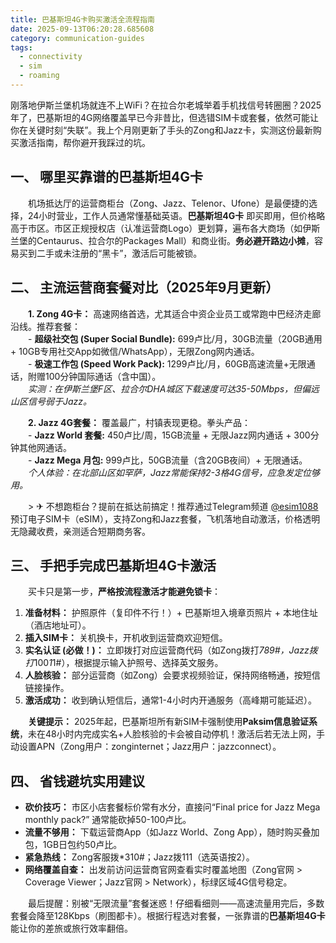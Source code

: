 ```yaml
---
title: 巴基斯坦4G卡购买激活全流程指南
date: 2025-09-13T06:20:28.685608
category: communication-guides
tags:
  - connectivity
  - sim
  - roaming
---
```


刚落地伊斯兰堡机场就连不上WiFi？在拉合尔老城举着手机找信号转圈圈？2025年了，巴基斯坦的4G网络覆盖早已今非昔比，但选错SIM卡或套餐，依然可能让你在关键时刻“失联”。我上个月刚更新了手头的Zong和Jazz卡，实测这份最新购买激活指南，帮你避开我踩过的坑。

## 一、 哪里买靠谱的巴基斯坦4G卡  
　　机场抵达厅的运营商柜台（Zong、Jazz、Telenor、Ufone）是最便捷的选择，24小时营业，工作人员通常懂基础英语。**巴基斯坦4G卡** 即买即用，但价格略高于市区。市区正规授权店（认准运营商Logo）更划算，遍布各大商场（如伊斯兰堡的Centaurus、拉合尔的Packages Mall）和商业街。**务必避开路边小摊**，容易买到二手或未注册的“黑卡”，激活后可能被锁。

## 二、 主流运营商套餐对比（2025年9月更新）  
　　**1. Zong 4G卡：** 高速网络首选，尤其适合中资企业员工或常跑中巴经济走廊沿线。推荐套餐：  
　　- **超级社交包 (Super Social Bundle):** 699卢比/月，30GB流量（20GB通用 + 10GB专用社交App如微信/WhatsApp），无限Zong网内通话。  
　　- **极速工作包 (Speed Work Pack):** 1299卢比/月，60GB高速流量+无限通话，附赠100分钟国际通话（含中国）。  
　　*实测：在伊斯兰堡F区、拉合尔DHA城区下载速度可达35-50Mbps，但偏远山区信号弱于Jazz。*  

　　**2. Jazz 4G套餐：** 覆盖最广，村镇表现更稳。拳头产品：  
　　- **Jazz World 套餐:** 450卢比/周，15GB流量 + 无限Jazz网内通话 + 300分钟其他网通话。  
　　- **Jazz Mega 月包:** 999卢比，50GB流量（含20GB夜间）+ 无限通话。  
　　*个人体验：在北部山区如罕萨，Jazz常能保持2-3格4G信号，应急发定位够用。*  

　　> ✈ 不想跑柜台？提前在抵达前搞定！推荐通过Telegram频道 [@esim1088](https://t.me/s/esim1088) 预订电子SIM卡（eSIM），支持Zong和Jazz套餐，飞机落地自动激活，价格透明无隐藏收费，亲测适合短期商务客。

## 三、 手把手完成巴基斯坦4G卡激活  
　　买卡只是第一步，**严格按流程激活才能避免锁卡**：  
1.  **准备材料：** 护照原件（复印件不行！）+ 巴基斯坦入境章页照片 + 本地住址（酒店地址可）。  
2.  **插入SIM卡：** 关机换卡，开机收到运营商欢迎短信。  
3.  **实名认证 (必做！)：** 立即拨打对应运营商代码（如Zong拨打*789#，Jazz拨打*100*1*1#），根据提示输入护照号、选择英文服务。  
4.  **人脸核验：** 部分运营商（如Zong）会要求视频验证，保持网络畅通，按短信链接操作。  
5.  **激活成功：** 收到确认短信后，通常1-4小时内开通服务（高峰期可能延迟）。  

　　**关键提示：** 2025年起，巴基斯坦所有新SIM卡强制使用**Paksim信息验证系统**，未在48小时内完成实名+人脸核验的卡会被自动停机！激活后若无法上网，手动设置APN（Zong用户：zonginternet；Jazz用户：jazzconnect）。

## 四、 省钱避坑实用建议  
-   **砍价技巧：** 市区小店套餐标价常有水分，直接问“Final price for Jazz Mega monthly pack?” 通常能砍掉50-100卢比。  
-   **流量不够用：** 下载运营商App（如Jazz World、Zong App），随时购买叠加包，1GB日包约50卢比。  
-   **紧急热线：** Zong客服拨*310#；Jazz拨111（选英语按2）。  
-   **网络覆盖自查：** 出发前访问运营商官网查看实时覆盖地图（Zong官网 > Coverage Viewer；Jazz官网 > Network），标绿区域4G信号稳定。  

　　最后提醒：别被“无限流量”套餐迷惑！仔细看细则——高速流量用完后，多数套餐会降至128Kbps（刷图都卡）。根据行程选对套餐，一张靠谱的**巴基斯坦4G卡**能让你的差旅或旅行效率翻倍。